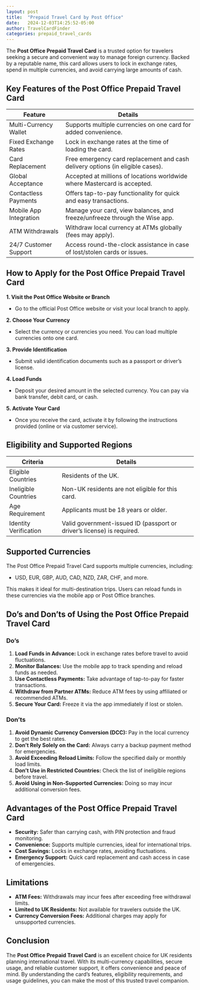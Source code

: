 ```yaml
---
layout: post
title:  "Prepaid Travel Card by Post Office"
date:   2024-12-03T14:25:52-05:00
author: TravelCardFinder
categories: prepaid_travel_cards
---
```


The **Post Office Prepaid Travel Card** is a trusted option for travelers seeking a secure and convenient way to manage foreign currency. Backed by a reputable name, this card allows users to lock in exchange rates, spend in multiple currencies, and avoid carrying large amounts of cash.


## Key Features of the Post Office Prepaid Travel Card

| Feature | Details |
|-------|--------|
| Multi-Currency Wallet | Supports multiple currencies on one card for added convenience. |
| Fixed Exchange Rates | Lock in exchange rates at the time of loading the card. |
| Card Replacement | Free emergency card replacement and cash delivery options (in eligible cases). |
| Global Acceptance | Accepted at millions of locations worldwide where Mastercard is accepted. |
| Contactless Payments | Offers tap-to-pay functionality for quick and easy transactions. |
| Mobile App Integration | Manage your card, view balances, and freeze/unfreeze through the Wise app. |
| ATM Withdrawals | Withdraw local currency at ATMs globally (fees may apply). |
| 24/7 Customer Support | Access round-the-clock assistance in case of lost/stolen cards or issues. |

## How to Apply for the Post Office Prepaid Travel Card

**1. Visit the Post Office Website or Branch**

+ Go to the official Post Office website or visit your local branch to apply.

**2. Choose Your Currency**
+ Select the currency or currencies you need. You can load multiple currencies onto one card.

**3. Provide Identification**
+ Submit valid identification documents such as a passport or driver’s license.

**4. Load Funds**
+ Deposit your desired amount in the selected currency. You can pay via bank transfer, debit card, or cash.

**5. Activate Your Card**
+ Once you receive the card, activate it by following the instructions provided (online or via customer service).

## Eligibility and Supported Regions

| Criteria | Details |
|-------|--------|
| Eligible Countries | Residents of the UK. |
| Ineligible Countries | Non-UK residents are not eligible for this card. |
| Age Requirement | Applicants must be 18 years or older. |
| Identity Verification | Valid government-issued ID (passport or driver’s license) is required. |

## Supported Currencies
The Post Office Prepaid Travel Card supports multiple currencies, including:

+ USD, EUR, GBP, AUD, CAD, NZD, ZAR, CHF, and more.

This makes it ideal for multi-destination trips. Users can reload funds in these currencies via the mobile app or Post Office branches.

## Do’s and Don’ts of Using the Post Office Prepaid Travel Card

### Do’s
1. **Load Funds in Advance:** Lock in exchange rates before travel to avoid fluctuations.
2. **Monitor Balances:** Use the mobile app to track spending and reload funds as needed.
3. **Use Contactless Payments:** Take advantage of tap-to-pay for faster transactions.
4. **Withdraw from Partner ATMs:** Reduce ATM fees by using affiliated or recommended ATMs.
5. **Secure Your Card:** Freeze it via the app immediately if lost or stolen.

### Don’ts
1. **Avoid Dynamic Currency Conversion (DCC):** Pay in the local currency to get the best rates.
2. **Don’t Rely Solely on the Card:** Always carry a backup payment method for emergencies.
3. **Avoid Exceeding Reload Limits:** Follow the specified daily or monthly load limits.
4. **Don’t Use in Restricted Countries:** Check the list of ineligible regions before travel.
5. **Avoid Using in Non-Supported Currencies:** Doing so may incur additional conversion fees.

## Advantages of the Post Office Prepaid Travel Card

+ **Security:** Safer than carrying cash, with PIN protection and fraud monitoring.
+ **Convenience:** Supports multiple currencies, ideal for international trips.
+ **Cost Savings:** Locks in exchange rates, avoiding fluctuations.
+ **Emergency Support:** Quick card replacement and cash access in case of emergencies.

## Limitations
+ **ATM Fees:** Withdrawals may incur fees after exceeding free withdrawal limits.
+ **Limited to UK Residents:** Not available for travelers outside the UK.
+ **Currency Conversion Fees:** Additional charges may apply for unsupported currencies.

## Conclusion
The **Post Office Prepaid Travel Card** is an excellent choice for UK residents planning international travel. With its multi-currency capabilities, secure usage, and reliable customer support, it offers convenience and peace of mind. By understanding the card’s features, eligibility requirements, and usage guidelines, you can make the most of this trusted travel companion.